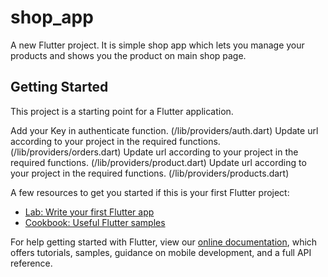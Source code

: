 # shop_app

A new Flutter project. It is simple shop app which lets you manage your products and shows you the product on main shop page.

## Getting Started

This project is a starting point for a Flutter application.

Add your Key in authenticate function. (/lib/providers/auth.dart)
Update url according to your project in the required functions. (/lib/providers/orders.dart)
Update url according to your project in the required functions. (/lib/providers/product.dart)
Update url according to your project in the required functions. (/lib/providers/products.dart)

A few resources to get you started if this is your first Flutter project:

- [Lab: Write your first Flutter app](https://flutter.dev/docs/get-started/codelab)
- [Cookbook: Useful Flutter samples](https://flutter.dev/docs/cookbook)

For help getting started with Flutter, view our
[online documentation](https://flutter.dev/docs), which offers tutorials,
samples, guidance on mobile development, and a full API reference.

